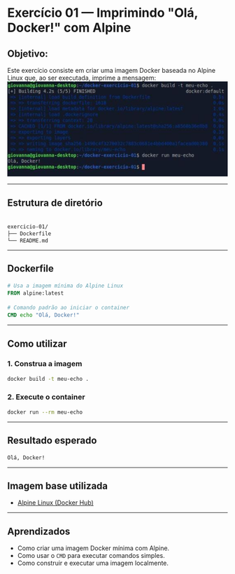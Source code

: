 # Exercício 01 — Imprimindo "Olá, Docker!" com Alpine

## Objetivo:

Este exercício consiste em criar uma imagem Docker baseada no Alpine Linux que, ao ser executada, imprime a mensagem:
![visão geral](./imagem_exe01.png)


---

## Estrutura de diretório

```

exercicio-01/
├── Dockerfile
└── README.md

````

---

## Dockerfile

```Dockerfile
# Usa a imagem mínima do Alpine Linux
FROM alpine:latest

# Comando padrão ao iniciar o container
CMD echo "Olá, Docker!"
````

---

## Como utilizar

### 1. Construa a imagem

```bash
docker build -t meu-echo .
```

### 2. Execute o container

```bash
docker run --rm meu-echo
```

---

## Resultado esperado

```bash
Olá, Docker!
```

---

## Imagem base utilizada

* [Alpine Linux (Docker Hub)](https://hub.docker.com/_/alpine)

---

## Aprendizados

* Como criar uma imagem Docker mínima com Alpine.
* Como usar o `CMD` para executar comandos simples.
* Como construir e executar uma imagem localmente.
